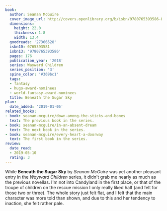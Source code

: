 ```yaml
---
book:
  author: Seanan McGuire
  cover_image_url: http://covers.openlibrary.org/b/isbn/9780765393586-L.jpg
  dimensions:
    height: 22.0
    thickness: 1.8
    width: 13.4
  goodreads: '27366528'
  isbn10: 0765393581
  isbn13: '9780765393586'
  pages: 176
  publication_year: '2018'
  series: Wayward Children
  series_position: '3'
  spine_color: '#369bc1'
  tags:
  - fantasy
  - hugo-award-nominees
  - world-fantasy-award-nominees
  title: Beneath the Sugar Sky
plan:
  date_added: '2019-01-05'
related_books:
- book: seanan-mcguire/down-among-the-sticks-and-bones
  text: The previous book in the series.
- book: seanan-mcguire/in-an-absent-dream
  text: The next book in the series.
- book: seanan-mcguire/every-heart-a-doorway
  text: The first book in the series.
review:
  date_read:
  - 2019-05-10
  rating: 3
---
```


While **Beneath the Sugar Sky** by *Seanan McGuire* was yet another pleasant entry in the *Wayward Children* series, it
didn't grab me nearly as much as the previous novellas. I'm not into Candyland in the first place, or that of the troupe
of children on the rescue mission I only really liked half (and felt for those two or three). The whole story just felt
flat, and I felt that the main character was more told than shown, and due to this and her tendency to inaction,
she felt rather pale.
